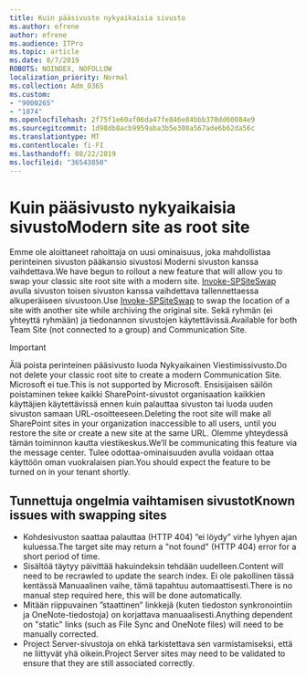 ```yaml
---
title: Kuin pääsivusto nykyaikaisia sivusto
ms.author: efrene
author: efrene
ms.audience: ITPro
ms.topic: article
ms.date: 8/7/2019
ROBOTS: NOINDEX, NOFOLLOW
localization_priority: Normal
ms.collection: Adm_O365
ms.custom:
- "9000265"
- "1874"
ms.openlocfilehash: 2f75f1e60af06da47fe846e84bbb370dd60084e9
ms.sourcegitcommit: 1d98db8acb9959aba3b5e308a567ade6b62da56c
ms.translationtype: MT
ms.contentlocale: fi-FI
ms.lasthandoff: 08/22/2019
ms.locfileid: "36543850"
---
```

# <a name="modern-site-as-root-site"></a><span data-ttu-id="54355-102">Kuin pääsivusto nykyaikaisia sivusto</span><span class="sxs-lookup"><span data-stu-id="54355-102">Modern site as root site</span></span>

<span data-ttu-id="54355-103">Emme ole aloittaneet rahoittaja on uusi ominaisuus, joka mahdollistaa perinteinen sivuston pääkansio sivustosi Moderni sivuston kanssa vaihdettava.</span><span class="sxs-lookup"><span data-stu-id="54355-103">We have begun to rollout a new feature that will allow you to swap your classic site root site with a modern site.</span></span> <span data-ttu-id="54355-104">[Invoke-SPSiteSwap](https://docs.microsoft.com/powershell/module/sharepoint-online/invoke-spositeswap?view=sharepoint-ps) avulla sivuston toisen sivuston kanssa vaihdettava tallennettaessa alkuperäiseen sivustoon.</span><span class="sxs-lookup"><span data-stu-id="54355-104">Use [Invoke-SPSiteSwap](https://docs.microsoft.com/powershell/module/sharepoint-online/invoke-spositeswap?view=sharepoint-ps) to swap the location of a site with another site while archiving the original site.</span></span> <span data-ttu-id="54355-105">Sekä ryhmän (ei yhteyttä ryhmään) ja tiedonannon sivustojen käytettävissä.</span><span class="sxs-lookup"><span data-stu-id="54355-105">Available for both Team Site (not connected to a group) and Communication Site.</span></span> 

>[!Important]
> <span data-ttu-id="54355-106">Älä poista perinteinen pääsivusto luoda Nykyaikainen Viestimissivusto.</span><span class="sxs-lookup"><span data-stu-id="54355-106">Do not delete your classic root site to create a modern Communication Site.</span></span> <span data-ttu-id="54355-107">Microsoft ei tue.</span><span class="sxs-lookup"><span data-stu-id="54355-107">This is not supported by Microsoft.</span></span> <span data-ttu-id="54355-108">Ensisijaisen säilön poistaminen tekee kaikki SharePoint-sivustot organisaation kaikkien käyttäjien käytettävissä ennen kuin palauttaa sivuston tai luoda uuden sivuston samaan URL-osoitteeseen.</span><span class="sxs-lookup"><span data-stu-id="54355-108">Deleting the root site will make all SharePoint sites in your organization inaccessible to all users, until you restore the site or create a new site at the same URL.</span></span> <span data-ttu-id="54355-109">Olemme yhteydessä tämän toiminnon kautta viestikeskus.</span><span class="sxs-lookup"><span data-stu-id="54355-109">We’ll be communicating this feature via the message center.</span></span> <span data-ttu-id="54355-110">Tulee odottaa-ominaisuuden avulla voidaan ottaa käyttöön oman vuokralaisen pian.</span><span class="sxs-lookup"><span data-stu-id="54355-110">You should expect the feature to be turned on in your tenant shortly.</span></span>

## <a name="known-issues-with-swapping-sites"></a><span data-ttu-id="54355-111">Tunnettuja ongelmia vaihtamisen sivustot</span><span class="sxs-lookup"><span data-stu-id="54355-111">Known issues with swapping sites</span></span>
- <span data-ttu-id="54355-112">Kohdesivuston saattaa palauttaa (HTTP 404) ”ei löydy” virhe lyhyen ajan kuluessa.</span><span class="sxs-lookup"><span data-stu-id="54355-112">The target site may return a "not found" (HTTP 404) error for a short period of time.</span></span>
- <span data-ttu-id="54355-113">Sisältöä täytyy päivittää hakuindeksin tehdään uudelleen.</span><span class="sxs-lookup"><span data-stu-id="54355-113">Content will need to be recrawled to update the search index.</span></span> <span data-ttu-id="54355-114">Ei ole pakollinen tässä kentässä Manuaalinen vaihe, tämä tapahtuu automaattisesti.</span><span class="sxs-lookup"><span data-stu-id="54355-114">There is no manual step required here, this will be done automatically.</span></span>
- <span data-ttu-id="54355-115">Mitään riippuvainen ”staattinen” linkkejä (kuten tiedoston synkronointiin ja OneNote-tiedostoja) on korjattava manuaalisesti.</span><span class="sxs-lookup"><span data-stu-id="54355-115">Anything dependent on "static" links (such as File Sync and OneNote files) will need to be manually corrected.</span></span>
- <span data-ttu-id="54355-116">Project Server-sivustoja on ehkä tarkistettava sen varmistamiseksi, että ne liittyvät yhä oikein.</span><span class="sxs-lookup"><span data-stu-id="54355-116">Project Server sites may need to be validated to ensure that they are still associated correctly.</span></span> 
